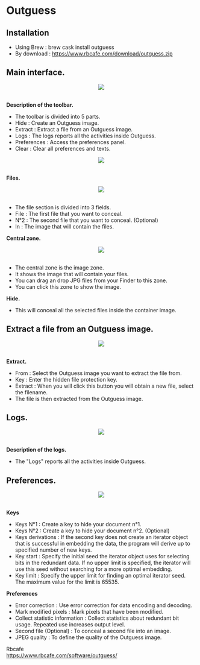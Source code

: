 <h1>Outguess</h1>

<h2>Installation</h2>

- Using Brew : brew cask install outguess
- By download : https://www.rbcafe.com/download/outguess.zip

<h2>Main interface.</h2>

<div align="center"><img src="https://user-images.githubusercontent.com/2713634/59829943-defeb280-933e-11e9-8dff-13ae44f81eb5.png"></div>

<br/><b>Description of the toolbar.</b>

- The toolbar is divided into 5 parts.
- Hide : Create an Outguess image.
- Extract : Extract a file from an Outguess image.
- Logs : The logs reports all the activities inside Outguess.
- Preferences : Access the preferences panel.
- Clear : Clear all preferences and texts.

<div align="center"><img src="https://user-images.githubusercontent.com/2713634/59829945-defeb280-933e-11e9-9e29-fd9b5ca76fc9.png"></div>

<br/><b>Files.</b>

<div align="center"><img src="https://user-images.githubusercontent.com/2713634/59830237-84b22180-933f-11e9-96e8-a7e304d70b99.png"></div>
<br/>

- The file section is divided into 3 fields.
- File : The first file that you want to conceal.
- N°2 : The second file that you want to conceal. (Optional)
- In : The image that will contain the files.

<b>Central zone.</b>

<div align="center"><img src="https://user-images.githubusercontent.com/2713634/59830100-39980e80-933f-11e9-957c-f023f19cbf08.png"></div>
<br/>

- The central zone is the image zone. 
- It shows the image that will contain your files. 
- You can drag an drop JPG files from your Finder to this zone. 
- You can click this zone to show the image.

<b>Hide.</b>

- This will conceal all the selected files inside the container image.

<h2>Extract a file from an Outguess image.</h2>

<div align="center"><img src="https://user-images.githubusercontent.com/2713634/59830590-45d09b80-9340-11e9-98a4-4fbf6b2e92a9.png"></div><br/>

<b>Extract.</b>

- From : Select the Outguess image you want to extract the file from.
- Key : Enter the hidden file protection key.
- Extract : When you will click this button you will obtain a new file, select the filename. 
- The file is then extracted from the Outguess image.

<h2>Logs.</h2>

<div align="center"><img src="https://user-images.githubusercontent.com/2713634/59830591-46693200-9340-11e9-99c8-d481dc26bc2d.png"></div><br/>

<b>Description of the logs.</b>

- The "Logs" reports all the activities inside Outguess.

<h2>Preferences.</h2>

<div align="center"><img src="https://user-images.githubusercontent.com/2713634/59830592-46693200-9340-11e9-87ca-c033dd8f658f.png"></div><br/>

<b>Keys</b>

- Keys N°1 : Create a key to hide your document n°1.
- Keys N°2 : Create a key to hide your document n°2. (Optional) 
- Keys derivations : If the second key does not create an iterator object that is successful in embedding the data, the program will derive up to specified number of new keys.
- Key start : Specify the initial seed the iterator object uses for selecting bits in the redundant data. If no upper limit is specified, the iterator will use this seed without searching for a more optimal embedding.
- Key limit : Specify the upper limit for finding an optimal iterator seed. The maximum value for the limit is 65535.

<b>Preferences</b>

- Error correction : Use error correction for data encoding and decoding.
- Mark modified pixels : Mark pixels that have been modified.
- Collect statistic information : Collect statistics about redundant bit usage. Repeated use increases output level.
- Second file (Optional) : To conceal a second file into an image.
- JPEG quality : To define the quality of the Outguess image.

Rbcafe<br/>
https://www.rbcafe.com/software/outguess/
